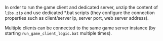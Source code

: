 In order to run the game client and dedicated server, unzip the content of `libs.zip` and use dedicated *.bat scripts (they configure the connection properties such as client/server ip, server port, web server address).

Multiple clients can be connected to the same game server instance (by starting `run_game_client_logic.bat` multiple times).